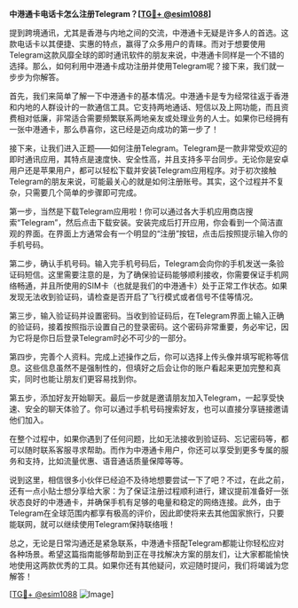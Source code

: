 **中港通卡电话卡怎么注册Telegram？[[TG💪+ @esim1088](https://t.me/s/esim1088)]**

提到跨境通讯，尤其是香港与内地之间的交流，中港通卡无疑是许多人的首选。这款电话卡以其便捷、实惠的特点，赢得了众多用户的青睐。而对于想要使用Telegram这款风靡全球的即时通讯软件的朋友来说，中港通卡同样是一个不错的选择。那么，如何利用中港通卡成功注册并使用Telegram呢？接下来，我们就一步步为你解答。

首先，我们来简单了解一下中港通卡的基本情况。中港通卡是专为经常往返于香港和内地的人群设计的一款通信工具。它支持两地通话、短信以及上网功能，而且资费相对低廉，非常适合需要频繁联系两地亲友或处理业务的人士。如果你已经拥有一张中港通卡，那么恭喜你，这已经是迈向成功的第一步了！

接下来，让我们进入正题——如何注册Telegram。Telegram是一款非常受欢迎的即时通讯应用，其特点是速度快、安全性高，并且支持多平台同步。无论你是安卓用户还是苹果用户，都可以轻松下载并安装Telegram应用程序。对于初次接触Telegram的朋友来说，可能最关心的就是如何注册账号。其实，这个过程并不复杂，只需要几个简单的步骤即可完成。

第一步，当然是下载Telegram应用啦！你可以通过各大手机应用商店搜索“Telegram”，然后点击下载安装。安装完成后打开应用，你会看到一个简洁直观的界面。在界面上方通常会有一个明显的“注册”按钮，点击后按照提示输入你的手机号码。

第二步，确认手机号码。输入完手机号码后，Telegram会向你的手机发送一条验证码短信。这里需要注意的是，为了确保验证码能够顺利接收，你需要保证手机网络畅通，并且所使用的SIM卡（也就是我们的中港通卡）处于正常工作状态。如果发现无法收到验证码，请检查是否开启了飞行模式或者信号不佳等情况。

第三步，输入验证码并设置密码。当收到验证码后，在Telegram界面上输入正确的验证码，接着按照指示设置自己的登录密码。这个密码非常重要，务必牢记，因为它将是你日后登录Telegram时必不可少的一部分。

第四步，完善个人资料。完成上述操作之后，你可以选择上传头像并填写昵称等信息。这些信息虽然不是强制性的，但填好之后会让你的账户看起来更加完整和真实，同时也能让朋友们更容易找到你。

第五步，添加好友开始聊天。最后一步就是邀请朋友加入Telegram，一起享受快速、安全的聊天体验了。你可以通过手机号码搜索好友，也可以直接分享链接邀请他们加入。

在整个过程中，如果你遇到了任何问题，比如无法接收到验证码、忘记密码等，都可以随时联系客服寻求帮助。而作为中港通卡用户，你还可以享受到更多专属的服务和支持，比如流量优惠、语音通话质量保障等等。

说到这里，相信很多小伙伴已经迫不及待地想要尝试一下了吧？不过，在此之前，还有一点小贴士想分享给大家：为了保证注册过程顺利进行，建议提前准备好一张状态良好的中港通卡，并确保手机有足够的电量和稳定的网络连接。此外，由于Telegram在全球范围内都享有极高的评价，因此即使将来去其他国家旅行，只要能联网，就可以继续使用Telegram保持联络哦！

总之，无论是日常沟通还是紧急联系，中港通卡搭配Telegram都能让你轻松应对各种场景。希望这篇指南能够帮助到正在寻找解决方案的朋友们，让大家都能愉快地使用这两款优秀的工具。如果你还有其他疑问，欢迎随时提问，我们将竭诚为您解答！

[[TG💪+ @esim1088](https://t.me/s/esim1088) ![Image](https://i.postimg.cc/4NQfJmqS/Snipaste-2025-05-13-00-14-12.png)]